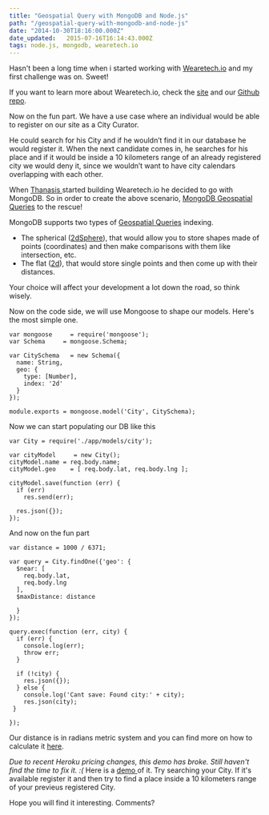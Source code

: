 ```yaml
---
title: "Geospatial Query with MongoDB and Node.js"
path: "/geospatial-query-with-mongodb-and-node-js"
date: "2014-10-30T18:16:00.000Z"
date_updated:   2015-07-16T16:14:43.000Z
tags: node.js, mongodb, wearetech.io
---
```


Hasn't been a long time when i started working with <a title="Wearetech.io" href="http://wearetech.io" target="_blank">Wearetech.io</a> and my first challenge was on. Sweet!

If you want to learn more about Wearetech.io, check the <a title="Wearetech.io" href="http://wearetech.io" target="_blank">site</a> and our <a title="Wearetech.io on Github" href="https://github.com/WeAreTech/wearetech.io" target="_blank">Github repo</a>.

Now on the fun part. We have a use case where an individual would be able to register on our site as a City Curator.

He could search for his City and if he wouldn’t find it in our database he would register it. When the next candidate comes in, he searches for his place and if it would be inside a 10 kilometers range of an already registered city we would deny it, since we wouldn’t want to have city calendars overlapping with each other.

When <a title="Thanasis Polychronakis on Twitter" href="http://twitter.com/thanpolas" target="_blank">Thanasis </a>started building Wearetech.io he decided to go with MongoDB. So in order to create the above scenario, <a title="MongoDB Geospatial Queries" href="http://docs.mongodb.org/manual/applications/geospatial-indexes/" target="_blank">MongoDB Geospatial Queries</a> to the rescue!

MongoDB supports two types of <a title="Geospatial Queries on Wikipedia" href="http://en.wikipedia.org/wiki/Spatial_query" target="_blank">Geospatial Queries</a> indexing.
<ul>
	<li>The spherical (<a title="2dSphere Indexes on MongoDB" href="http://docs.mongodb.org/manual/core/2dsphere/" target="_blank">2dSphere</a>), that would allow you to store shapes made of points (coordinates) and then make comparisons with them like intersection, etc.</li>
	<li>The flat (<a title="2d indexes on MongoDB" href="http://docs.mongodb.org/manual/core/2d/" target="_blank">2d</a>), that would store single points and then come up with their distances.</li>
</ul>
Your choice will affect your development a lot down the road, so think wisely.

Now on the code side, we will use Mongoose to shape our models. Here's the most simple one.

<pre><code class="language-javascript">var mongoose     = require('mongoose');
var Schema     = mongoose.Schema;

var CitySchema   = new Schema({
  name: String,
  geo: {
    type: [Number],
    index: '2d'
  }
});

module.exports = mongoose.model('City', CitySchema);</code></pre>

Now we can start populating our DB like this

<pre><code class="language-javascript">var City = require('./app/models/city');

var cityModel     = new City(); 
cityModel.name = req.body.name; 
cityModel.geo    = [ req.body.lat, req.body.lng ]; 

cityModel.save(function (err) {
  if (err)
    res.send(err);

  res.json({});
});</code></pre>

And now on the fun part

<pre><code class="language-javascript">var distance = 1000 / 6371;

var query = City.findOne({'geo': {
  $near: [
    req.body.lat,
    req.body.lng
  ],
  $maxDistance: distance

  }
});

query.exec(function (err, city) {
  if (err) {
    console.log(err);
    throw err;
  }

  if (!city) {
    res.json({});
  } else {
    console.log('Cant save: Found city:' + city);
    res.json(city);
 }

});</code></pre>

Our distance is in radians metric system and you can find more on how to calculate it <a title="Convert to radians" href="http://docs.mongodb.org/manual/tutorial/calculate-distances-using-spherical-geometry-with-2d-geospatial-indexes/" target="_blank">here</a>.

*Due to recent Heroku pricing changes, this demo has broke. Still haven't find the time to fix it. :(*
Here is a <a title="MongoDB Geospatial Queries PoC" href="https://damp-everglades-7521.herokuapp.com/" target="_blank">demo </a>of it. Try searching your City. If it's available register it and then try to find a place inside a 10 kilometers range of your previeus registered City.

Hope you will find it interesting. Comments?
